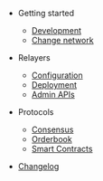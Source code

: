 - Getting started

  - [Development](setup-dev-env.md)
  - [Change network](change-network.md)

- Relayers

  - [Configuration](admin-cli.md)
  - [Deployment](config-nginx.md)
  - [Admin APIs](admin-api.md)

- Protocols

  - [Consensus](consensus.md)
  - [Orderbook](orderbook-protocol.md)
  - [Smart Contracts](smart-contracts.md)

- [Changelog](changelog.md)
